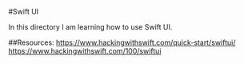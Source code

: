 #Swift UI

In this directory I am learning how to use Swift UI.

##Resources:
https://www.hackingwithswift.com/quick-start/swiftui/
https://www.hackingwithswift.com/100/swiftui
